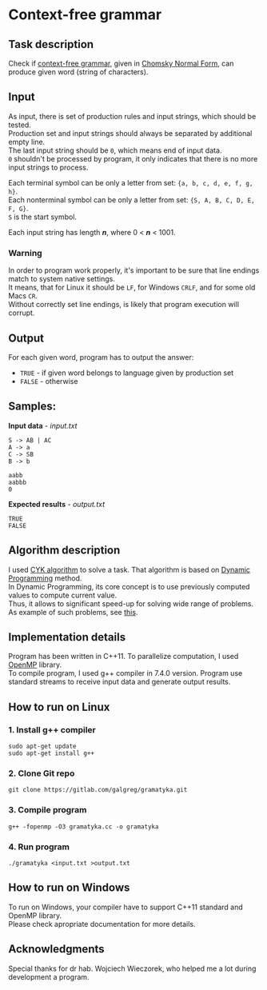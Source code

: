


# Context-free grammar
## Task description
Check if [context-free grammar](https://en.wikipedia.org/wiki/Context-free_grammar), given in [Chomsky Normal Form](https://en.wikipedia.org/wiki/Chomsky_normal_form), can produce given word (string of characters).

## Input
As input, there is set of production rules and input strings, which should be tested.  
Production set and input strings should always be separated by additional empty line.  
The last input string should be `0`, which means end of input data.  
`0` shouldn't be processed by program, it only indicates that there is no more input strings to process.

Each terminal symbol can be only a letter from set: `{a, b, c, d, e, f, g, h}`.  
Each nonterminal symbol can be only a letter from set: `{S, A, B, C, D, E, F, G}`.  
`S` is the start symbol.

Each input string has length **_n_**, where 0 < **_n_** < 1001.

### Warning
In order to program work properly, it's important to be sure that line endings match to system native settings.  
It means, that for Linux it should be `LF`, for Windows `CRLF`, and for some old Macs `CR`.  
Without correctly set line endings, is likely that program execution will corrupt.

## Output
For each given word, program has to output the answer:
* `TRUE` - if given word belongs to language given by production set
* `FALSE` - otherwise
## Samples:
  **Input data** - _input.txt_
  ```
  S -> AB | AC
  A -> a
  C -> SB
  B -> b

aabb
aabbb
0
  ```
  
  **Expected results** - _output.txt_
  ```
  TRUE
  FALSE
  ```

## Algorithm description
I used [CYK algorithm](https://en.wikipedia.org/wiki/CYK_algorithm) to solve a task.
That algorithm is based on [Dynamic Programming](https://www.geeksforgeeks.org/dynamic-programming/) method.  
In Dynamic Programming, its core concept is to use previously computed values to compute current value.  
Thus, it allows to significant speed-up for solving wide range of problems.  
As example of such problems, see [this](https://blog.usejournal.com/top-50-dynamic-programming-practice-problems-4208fed71aa3).

## Implementation details
Program has been written in C++11. 
To parallelize computation, I used [OpenMP](https://www.openmp.org/) library.  
To compile program, I used g++ compiler in 7.4.0 version.
Program use standard streams to receive input data and generate output results.

## How to run on Linux
### 1. Install g++ compiler
  ```
sudo apt-get update
sudo apt-get install g++
  ```
### 2. Clone Git repo
  ```
git clone https://gitlab.com/galgreg/gramatyka.git
  ```
### 3. Compile program
  ```
g++ -fopenmp -O3 gramatyka.cc -o gramatyka
  ```
### 4. Run program
  ```
./gramatyka <input.txt >output.txt
  ```

## How to run on Windows
To run on Windows, your compiler have to support C++11 standard and OpenMP library.  
Please check apropriate documentation for more details.

## Acknowledgments
Special thanks for dr hab. Wojciech Wieczorek, who helped me a lot during development a program.
